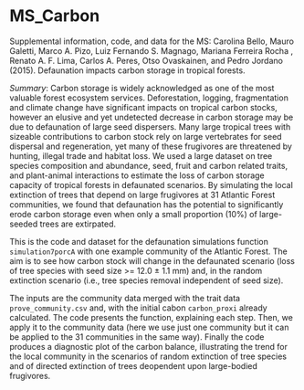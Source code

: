 # MS_Carbon
Supplemental information, code, and data for the MS: 
Carolina Bello, Mauro Galetti, Marco A. Pizo, Luiz Fernando S. Magnago, Mariana Ferreira Rocha , Renato A. F. Lima, Carlos A. Peres, Otso Ovaskainen, and Pedro Jordano (2015). Defaunation impacts carbon storage in tropical forests.

*Summary*:
Carbon storage is widely acknowledged as one of the most valuable forest ecosystem services. Deforestation, logging, fragmentation and climate change have significant impacts on tropical carbon stocks, however an elusive and yet undetected decrease in carbon storage may be due to defaunation of large seed dispersers. Many large tropical trees with sizeable contributions to carbon stock rely on large vertebrates for seed dispersal and regeneration, yet many of these frugivores are threatened by hunting, illegal trade and habitat loss. We used a large dataset on tree species composition and abundance, seed, fruit and carbon related traits, and plant-animal interactions to estimate the loss of carbon storage capacity of tropical forests in defaunated scenarios. By simulating the local extinction of trees that depend on large frugivores at 31 Atlantic Forest communities, we found that defaunation has the potential to significantly erode carbon storage even when only a small proportion (10%) of large-seeded trees are extirpated.

This is the code and dataset for the defaunation simulations function `simulation7porcA` with one example community of the Atlantic Forest. The aim is to see how carbon stock will change in the defaunated scenario (loss of tree species with seed size >= 12.0 ± 1.1 mm) and, in the random extinction scenario (i.e., tree species removal independent of seed size).

The inputs are the community data merged with the trait data `prove_community.csv` and, with the initial cabon `carbon_proxi` already calculated. The code presents the function, explaining each step. Then, we apply it to the community data (here we use just one community but it can be applied to the 31 communities in the same way). Finally the code produces a diagnostic plot of the carbon balance, illustrating the trend for the local community in the scenarios of random extinction of tree species and of directed extinction of trees deopendent upon large-bodied frugivores.
